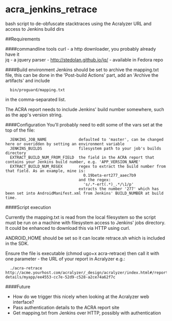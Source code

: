 acra_jenkins_retrace
====================

bash script to de-obfuscate stacktraces using the Acralyzer URL and access to Jenkins build dirs


##Requirements

####commandline tools
curl - a http downloader, you probably already have it  
jq - a jquery parser - http://stedolan.github.io/jq/ - available in Fedora repo
  
  
  
####Build environment
Jenkins should be set to archive the mapping.txt file, this can be done in the 'Post-build Actions' part, add an 'Archive the artifacts' and include 

      bin/proguard/mapping.txt
     	
in the comma-separated list.


The ACRA report needs to include Jenkins' build number somewhere, such as the app's version string.  
  
  

####Configuration
You'll probably need to edit some of the vars set at the top of the file:  

      JENKINS_JOB_NAME              defaulted to 'master', can be changed here or overidden by setting an environment variable  
      JENKINS_BUILDS                filesystem path to your job's builds directory  
      EXTRACT_BUILD_NUM_FROM_FIELD  the field in the ACRA report that contains your Jenkins build number, e.g. 'APP_VERSION_NAME'
      EXTRACT_BUILD_NUM_REGEX       regex to extract the build number from that field. As an example, mine is:
                                      0.19beta-ert277_aaec7b9
                                    and the regex:  
                                      's/.*-ert(.*)_.*/\1/p'
                                    extracts the number '277' which has been set into AndroidManifest.xml from Jenkins' BUILD_NUMBER at build time.


####Script execution

Currently the mapping.txt is read from the local filesystem so the script must be run on a machine with filesystem access to Jenkins' jobs directory. It could be enhanced to download this via HTTP using curl.

ANDROID_HOME should be set so it can locate retrace.sh which is included in the SDK.

Ensure the file is executable (chmod ugo+x acra-retrace) then call it with one parameter - the URL of your report in Acralyzer e.g.:

      ./acra-retrace http://acme.yourhost.com/acralyzer/_design/acralyzer/index.html#/report-details/myapp/ee4553-cc7e-52d9-c528-a2ce74a62f7c
  
  
  
####Future
*   How do we trigger this nicely when looking at the Acralyzer web interface?
*   Pass authentication details to the ACRA report site
*   Get mapping.txt from Jenkins over HTTP, possibly with authentication
